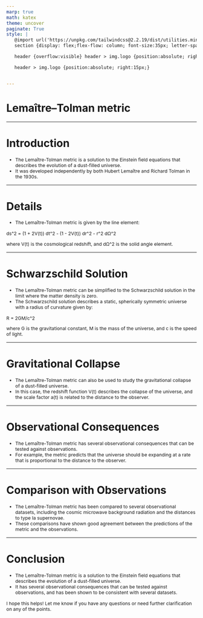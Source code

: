 ```yaml
---
marp: true
math: katex
theme: uncover
paginate: True
style: |
   @import url('https://unpkg.com/tailwindcss@2.2.19/dist/utilities.min.css');
   section {display: flex;flex-flow: column; font-size:35px; letter-spacing:1.4px;}

   header {overflow:visible} header > img.logo {position:absolute; right:15px;}

   header > img.logo {position:absolute; right:15px;}


---
```

<!-- backgroundColor: white -->
<!-- _class: lead -->

 # **Lemaître–Tolman metric**

---
<style scoped>p,li {font-size:0.92em}</style>

 # Introduction
- The Lemaître-Tolman metric is a solution to the Einstein field equations that describes the evolution of a dust-filled universe.
- It was developed independently by both Hubert Lemaître and Richard Tolman in the 1930s.


---
<style scoped>p,li {font-size:0.88em}</style>

 # Details
- The Lemaître-Tolman metric is given by the line element:

ds^2 = (1 + 2V(t)) dt^2 - (1 - 2V(t)) dr^2 - r^2 dΩ^2

where V(t) is the cosmological redshift, and dΩ^2 is the solid angle element.


---
<style scoped>p,li {font-size:0.84em}</style>

 # **Schwarzschild Solution**
- The Lemaître-Tolman metric can be simplified to the Schwarzschild solution in the limit where the matter density is zero.
- The Schwarzschild solution describes a static, spherically symmetric universe with a radius of curvature given by:

R = 2GM/c^2

where G is the gravitational constant, M is the mass of the universe, and c is the speed of light.


---
<style scoped>p,li {font-size:0.92em}</style>

 # Gravitational Collapse
- The Lemaître-Tolman metric can also be used to study the gravitational collapse of a dust-filled universe.
- In this case, the redshift function V(t) describes the collapse of the universe, and the scale factor a(t) is related to the distance to the observer.


---
<style scoped>p,li {font-size:0.92em}</style>

 # **Observational Consequences**

- The Lemaître-Tolman metric has several observational consequences that can be tested against observations.
- For example, the metric predicts that the universe should be expanding at a rate that is proportional to the distance to the observer.

---
<style scoped>p,li {font-size:0.92em}</style>

 # Comparison with Observations
- The Lemaître-Tolman metric has been compared to several observational datasets, including the cosmic microwave background radiation and the distances to type Ia supernovae.
- These comparisons have shown good agreement between the predictions of the metric and the observations.


---
<style scoped>p,li {font-size:0.88em}</style>

 # Conclusion

- The Lemaître-Tolman metric is a solution to the Einstein field equations that describes the evolution of a dust-filled universe.
- It has several observational consequences that can be tested against observations, and has been shown to be consistent with several datasets.

I hope this helps! Let me know if you have any questions or need further clarification on any of the points.
